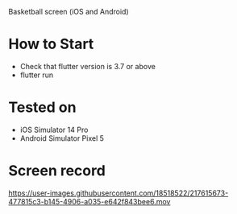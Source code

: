 Basketball screen (iOS and Android)

# How to Start

<ul>
  <li>Check that flutter version is 3.7 or above</li>
  <li>flutter run</li>
</ul>

# Tested on
- iOS Simulator 14 Pro
- Android Simulator Pixel 5

# Screen record
https://user-images.githubusercontent.com/18518522/217615673-477815c3-b145-4906-a035-e642f843bee6.mov

